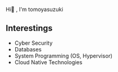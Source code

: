 Hi👋 , I'm tomoyasuzuki

## Interestings
- Cyber Security
- Databases
- System Programming (OS, Hypervisor)
- Cloud Native Technologies
